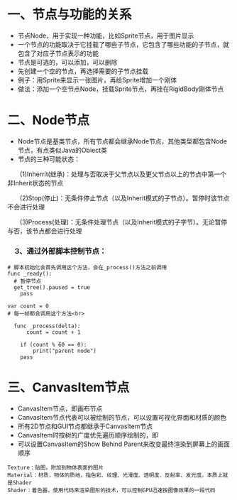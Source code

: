 # 一、节点与功能的关系

- 节点Node，用于实现一种功能，比如Sprite节点，用于图片显示
- 一个节点的功能取决于它挂载了哪些子节点，它包含了哪些功能的子节点，就包含了对应子节点表示的功能
- 节点是可选的，可以添加，可以删除
- 先创建一个空的节点，再选择需要的子节点挂载
- 例子：用Sprite来显示一张图片，再给Sprite增加一个刚体
- 做法：添加一个空节点Node，挂载Sprite节点，再挂在RigidBody刚体节点

# 二、Node节点

- Node节点是基类节点，所有节点都会继承Node节点，其他类型都包含Node节点，有点类似Java的Obiect类
- 节点的三种可能状态：

&emsp;&emsp;(1)Inherrit(继承)：处理与否取决于父节点以及更父节点以上的节点中第一个非Inherit状态的节点

&emsp;&emsp;(2)Stop(停止)：无条件停止节点（以及Inherit模式的子节点）。暂停时该节点不会进行处理

&emsp;&emsp;(3)Process(处理)：无条件处理节点（以及Inherit模式的子字节）。无论暂停与否，该节点都会进行处理

### &emsp;3、通过外部脚本控制节点：

```godot
# 脚本初始化会首先调用这个方法，会在_process()方法之前调用
func _ready():
  # 暂停节点
  get_tree().paused = true
	pass

var count = 0
# 每一帧都会调用这个方法<br>

  func _process(delta):
	  count = count + 1	
  
	if (count % 60 == 0):
		print("parent node")
	pass
```
# 三、CanvasItem节点

- CanvasItem节点，即画布节点
- CanvasItem节点代表可以被绘制的节点，可以设置可视化界面和材质的颜色
- 所有2D节点和GUI节点都继承于CanvasItem节点
- CanvasItem时按树的广度优先遍历顺序绘制的，即
- 可以设置CanvasItem的Show Behind Parent来改变最终渲染到屏幕上的画面顺序
```
Texture：贴图，附加到物体表面的图片
Material：材质，物体的质地，指色彩、纹理、光滑度、透明度、反射率、发光度。本质上就是Shader
Shader：着色器，使用代码来渲染图形的技术，可以控制GPU迅速按图像效果的一段代码
```
